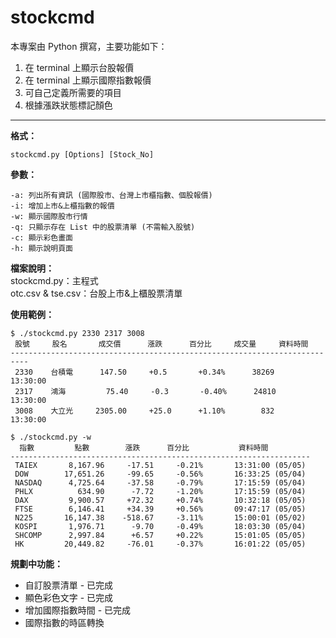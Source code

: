 stockcmd
===================

本專案由 Python 撰寫，主要功能如下：  
1. 在 terminal 上顯示台股報價  
2. 在 terminal 上顯示國際指數報價  
3. 可自己定義所需要的項目  
4. 根據漲跌狀態標記顏色

---------
**格式：**  

    stockcmd.py [Options] [Stock_No]

**參數：**  

    -a: 列出所有資訊 (國際股市、台灣上市櫃指數、個股報價)
    -i: 增加上市&上櫃指數的報價
    -w: 顯示國際股市行情
    -q: 只顯示存在 List 中的股票清單 (不需輸入股號)
    -c: 顯示彩色畫面
    -h: 顯示說明頁面

**檔案說明：**  
    stockcmd.py：主程式  
    otc.csv & tse.csv：台股上市&上櫃股票清單  

**使用範例：**  

    $ ./stockcmd.py 2330 2317 3008
     股號     股名       成交價      漲跌      百分比     成交量     資料時間
    --------------------------------------------------------------------------
     2330    台積電      147.50     +0.5       +0.34%      38269     13:30:00
     2317    鴻海         75.40     -0.3       -0.40%      24810     13:30:00
     3008    大立光     2305.00     +25.0      +1.10%        832     13:30:00
    
    $ ./stockcmd.py -w
      指數         點數        漲跌      百分比           資料時間
    -------------------------------------------------------------------
     TAIEX       8,167.96     -17.51     -0.21%       13:31:00 (05/05)
     DOW        17,651.26     -99.65     -0.56%       16:33:25 (05/04)
     NASDAQ      4,725.64     -37.58     -0.79%       17:15:59 (05/04)
     PHLX          634.90      -7.72     -1.20%       17:15:59 (05/04)
     DAX         9,900.57     +72.32     +0.74%       10:32:18 (05/05)
     FTSE        6,146.41     +34.39     +0.56%       09:47:17 (05/05)
     N225       16,147.38    -518.67     -3.11%       15:00:01 (05/02)
     KOSPI       1,976.71      -9.70     -0.49%       18:03:30 (05/04)
     SHCOMP      2,997.84      +6.57     +0.22%       15:01:05 (05/05)
     HK         20,449.82     -76.01     -0.37%       16:01:22 (05/05)

**規劃中功能：**  
- 自訂股票清單 - 已完成  
- 顯色彩色文字 - 已完成  
- 增加國際指數時間 - 已完成  
- 國際指數的時區轉換  
